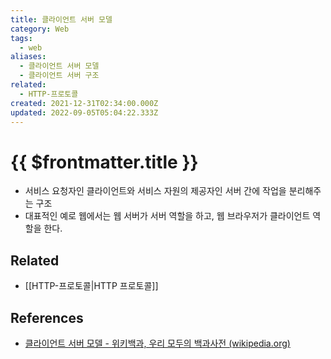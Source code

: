 ```yaml
---
title: 클라이언트 서버 모델
category: Web
tags:
  - web
aliases:
  - 클라이언트 서버 모델
  - 클라이언트 서버 구조
related:
  - HTTP-프로토콜
created: 2021-12-31T02:34:00.000Z
updated: 2022-09-05T05:04:22.333Z
---
```


# {{ $frontmatter.title }}

- 서비스 요청자인 클라이언트와 서비스 자원의 제공자인 서버 간에 작업을 분리해주는 구조
- 대표적인 예로 웹에서는 웹 서버가 서버 역할을 하고, 웹 브라우저가 클라이언트 역할을 한다.

## Related

- [[HTTP-프로토콜|HTTP 프로토콜]]

## References

- [클라이언트 서버 모델 - 위키백과, 우리 모두의 백과사전 (wikipedia.org)](https://ko.wikipedia.org/wiki/%ED%81%B4%EB%9D%BC%EC%9D%B4%EC%96%B8%ED%8A%B8_%EC%84%9C%EB%B2%84_%EB%AA%A8%EB%8D%B8)
